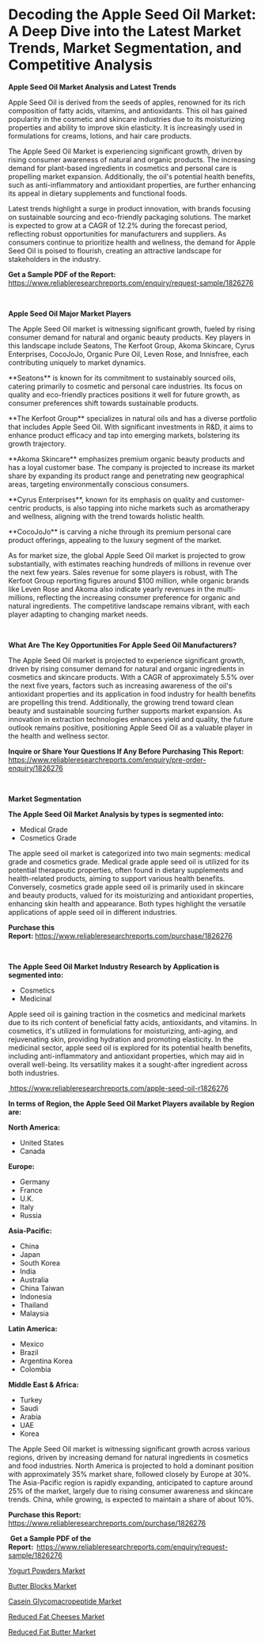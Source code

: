 <p><h1>Decoding the Apple Seed Oil Market: A Deep Dive into the Latest Market Trends, Market Segmentation, and Competitive Analysis</h1></p><p><strong>Apple Seed Oil Market Analysis and Latest Trends</strong></p>
<p><p>Apple Seed Oil is derived from the seeds of apples, renowned for its rich composition of fatty acids, vitamins, and antioxidants. This oil has gained popularity in the cosmetic and skincare industries due to its moisturizing properties and ability to improve skin elasticity. It is increasingly used in formulations for creams, lotions, and hair care products.</p><p>The Apple Seed Oil Market is experiencing significant growth, driven by rising consumer awareness of natural and organic products. The increasing demand for plant-based ingredients in cosmetics and personal care is propelling market expansion. Additionally, the oil's potential health benefits, such as anti-inflammatory and antioxidant properties, are further enhancing its appeal in dietary supplements and functional foods.</p><p>Latest trends highlight a surge in product innovation, with brands focusing on sustainable sourcing and eco-friendly packaging solutions. The market is expected to grow at a CAGR of 12.2% during the forecast period, reflecting robust opportunities for manufacturers and suppliers. As consumers continue to prioritize health and wellness, the demand for Apple Seed Oil is poised to flourish, creating an attractive landscape for stakeholders in the industry.</p></p>
<p><strong>Get a Sample PDF of the Report:&nbsp;</strong> <a href="https://www.reliableresearchreports.com/enquiry/request-sample/1826276?utm_campaign=28&utm_medium=2&utm_source=Github&utm_content=ia&utm_term=14022025&utm_id=apple-seed-oil">https://www.reliableresearchreports.com/enquiry/request-sample/1826276</a></p>
<p>&nbsp;</p>
<p><strong>Apple Seed Oil Major Market Players</strong></p>
<p><p>The Apple Seed Oil market is witnessing significant growth, fueled by rising consumer demand for natural and organic beauty products. Key players in this landscape include Seatons, The Kerfoot Group, Akoma Skincare, Cyrus Enterprises, CocoJoJo, Organic Pure Oil, Leven Rose, and Innisfree, each contributing uniquely to market dynamics.</p><p>**Seatons** is known for its commitment to sustainably sourced oils, catering primarily to cosmetic and personal care industries. Its focus on quality and eco-friendly practices positions it well for future growth, as consumer preferences shift towards sustainable products.</p><p>**The Kerfoot Group** specializes in natural oils and has a diverse portfolio that includes Apple Seed Oil. With significant investments in R&D, it aims to enhance product efficacy and tap into emerging markets, bolstering its growth trajectory.</p><p>**Akoma Skincare** emphasizes premium organic beauty products and has a loyal customer base. The company is projected to increase its market share by expanding its product range and penetrating new geographical areas, targeting environmentally conscious consumers.</p><p>**Cyrus Enterprises**, known for its emphasis on quality and customer-centric products, is also tapping into niche markets such as aromatherapy and wellness, aligning with the trend towards holistic health. </p><p>**CocoJoJo** is carving a niche through its premium personal care product offerings, appealing to the luxury segment of the market. </p><p>As for market size, the global Apple Seed Oil market is projected to grow substantially, with estimates reaching hundreds of millions in revenue over the next few years. Sales revenue for some players is robust, with The Kerfoot Group reporting figures around $100 million, while organic brands like Leven Rose and Akoma also indicate yearly revenues in the multi-millions, reflecting the increasing consumer preference for organic and natural ingredients. The competitive landscape remains vibrant, with each player adapting to changing market needs.</p></p>
<p>&nbsp;</p>
<p><strong>What Are The Key Opportunities For Apple Seed Oil Manufacturers?</strong></p>
<p><p>The Apple Seed Oil market is projected to experience significant growth, driven by rising consumer demand for natural and organic ingredients in cosmetics and skincare products. With a CAGR of approximately 5.5% over the next five years, factors such as increasing awareness of the oil's antioxidant properties and its application in food industry for health benefits are propelling this trend. Additionally, the growing trend toward clean beauty and sustainable sourcing further supports market expansion. As innovation in extraction technologies enhances yield and quality, the future outlook remains positive, positioning Apple Seed Oil as a valuable player in the health and wellness sector.</p></p>
<p><strong>Inquire or Share Your Questions If Any Before Purchasing This Report:</strong> <a href="https://www.reliableresearchreports.com/enquiry/pre-order-enquiry/1826276?utm_campaign=28&utm_medium=2&utm_source=Github&utm_content=ia&utm_term=14022025&utm_id=apple-seed-oil">https://www.reliableresearchreports.com/enquiry/pre-order-enquiry/1826276</a></p>
<p>&nbsp;</p>
<p><strong>Market Segmentation</strong></p>
<p><strong>The Apple Seed Oil Market Analysis by types is segmented into:</strong></p>
<p><ul><li>Medical Grade</li><li>Cosmetics Grade</li></ul></p>
<p><p>The apple seed oil market is categorized into two main segments: medical grade and cosmetics grade. Medical grade apple seed oil is utilized for its potential therapeutic properties, often found in dietary supplements and health-related products, aiming to support various health benefits. Conversely, cosmetics grade apple seed oil is primarily used in skincare and beauty products, valued for its moisturizing and antioxidant properties, enhancing skin health and appearance. Both types highlight the versatile applications of apple seed oil in different industries.</p></p>
<p><strong>Purchase this Report:&nbsp;</strong><a href="https://www.reliableresearchreports.com/purchase/1826276?utm_campaign=28&utm_medium=2&utm_source=Github&utm_content=ia&utm_term=14022025&utm_id=apple-seed-oil">https://www.reliableresearchreports.com/purchase/1826276</a></p>
<p>&nbsp;</p>
<p><strong>The Apple Seed Oil Market Industry Research by Application is segmented into:</strong></p>
<p><ul><li>Cosmetics</li><li>Medicinal</li></ul></p>
<p><p>Apple seed oil is gaining traction in the cosmetics and medicinal markets due to its rich content of beneficial fatty acids, antioxidants, and vitamins. In cosmetics, it's utilized in formulations for moisturizing, anti-aging, and rejuvenating skin, providing hydration and promoting elasticity. In the medicinal sector, apple seed oil is explored for its potential health benefits, including anti-inflammatory and antioxidant properties, which may aid in overall well-being. Its versatility makes it a sought-after ingredient across both industries.</p></p>
<p><a href="https://www.reliableresearchreports.com/apple-seed-oil-r1826276?utm_campaign=28&utm_medium=2&utm_source=Github&utm_content=ia&utm_term=14022025&utm_id=apple-seed-oil">&nbsp;https://www.reliableresearchreports.com/apple-seed-oil-r1826276</a></p>
<p><strong>In terms of Region, the Apple Seed Oil Market Players available by Region are:</strong></p>
<p>
    <p> <strong> North America: </strong>
        <ul>
            <li>United States</li>
            <li>Canada</li>
        </ul>
        </p> 
    <p> <strong> Europe: </strong>
        <ul>
            <li>Germany</li>
            <li>France</li>
            <li>U.K.</li>
            <li>Italy</li>
            <li>Russia</li>
        </ul>
        </p> 
    <p> <strong> Asia-Pacific: </strong>
        <ul>
            <li>China</li>
            <li>Japan</li>
            <li>South Korea</li>
            <li>India</li>
            <li>Australia</li>
            <li>China Taiwan</li>
            <li>Indonesia</li>
            <li>Thailand</li>
            <li>Malaysia</li>
        </ul>
        </p> 
    <p> <strong> Latin America: </strong>
        <ul>
            <li>Mexico</li>
            <li>Brazil</li>
            <li>Argentina Korea</li>
            <li>Colombia</li>
        </ul>
        </p> 
    <p> <strong> Middle East & Africa: </strong>
        <ul>
            <li>Turkey</li>
            <li>Saudi</li>
            <li>Arabia</li>
            <li>UAE</li>
            <li>Korea</li>
        </ul>
    </p>
    </p>
<p><p>The Apple Seed Oil market is witnessing significant growth across various regions, driven by increasing demand for natural ingredients in cosmetics and food industries. North America is projected to hold a dominant position with approximately 35% market share, followed closely by Europe at 30%. The Asia-Pacific region is rapidly expanding, anticipated to capture around 25% of the market, largely due to rising consumer awareness and skincare trends. China, while growing, is expected to maintain a share of about 10%.</p></p>
<p><strong>Purchase this Report: </strong><a href="https://www.reliableresearchreports.com/purchase/1826276?utm_campaign=28&utm_medium=2&utm_source=Github&utm_content=ia&utm_term=14022025&utm_id=apple-seed-oil">https://www.reliableresearchreports.com/purchase/1826276</a></p>
<p>&nbsp;<strong>Get a Sample PDF of the Report:&nbsp;&nbsp;</strong><a href="https://www.reliableresearchreports.com/enquiry/request-sample/1826276?utm_campaign=28&utm_medium=2&utm_source=Github&utm_content=ia&utm_term=14022025&utm_id=apple-seed-oil">https://www.reliableresearchreports.com/enquiry/request-sample/1826276</a></p>
<p><strong></strong></p>
<p><p><a href="https://github.com/semiensamuel72378/Market-Research-Report-List-1/blob/main/yogurt-powders-market.md?utm_campaign=28&utm_medium=2&utm_source=Github&utm_content=ia&utm_term=14022025&utm_id=apple-seed-oil">Yogurt Powders Market</a></p><p><a href="https://github.com/mriwacraane/Market-Research-Report-List-1/blob/main/butter-blocks-market.md?utm_campaign=28&utm_medium=2&utm_source=Github&utm_content=ia&utm_term=14022025&utm_id=apple-seed-oil">Butter Blocks Market</a></p><p><a href="https://github.com/ajatawlasta/Market-Research-Report-List-1/blob/main/casein-glycomacropeptide-market.md?utm_campaign=28&utm_medium=2&utm_source=Github&utm_content=ia&utm_term=14022025&utm_id=apple-seed-oil">Casein Glycomacropeptide Market</a></p><p><a href="https://github.com/benhaeneye/Market-Research-Report-List-1/blob/main/reduced-fat-cheeses-market.md?utm_campaign=28&utm_medium=2&utm_source=Github&utm_content=ia&utm_term=14022025&utm_id=apple-seed-oil">Reduced Fat Cheeses Market</a></p><p><a href="https://github.com/chikenmhamdi/Market-Research-Report-List-1/blob/main/reduced-fat-butter-market.md?utm_campaign=28&utm_medium=2&utm_source=Github&utm_content=ia&utm_term=14022025&utm_id=apple-seed-oil">Reduced Fat Butter Market</a></p></p>